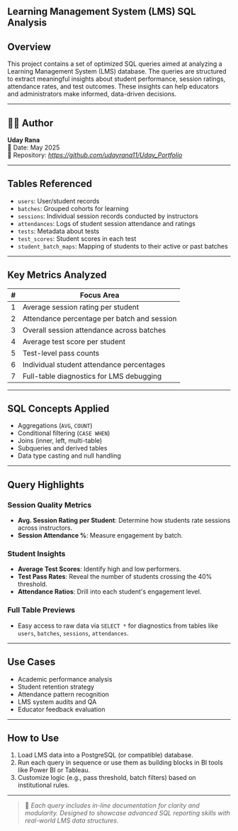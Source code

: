 ## Learning Management System (LMS) SQL Analysis

## Overview

This project contains a set of optimized SQL queries aimed at analyzing a Learning Management System (LMS) database. The queries are structured to extract meaningful insights about student performance, session ratings, attendance rates, and test outcomes. These insights can help educators and administrators make informed, data-driven decisions.

---

## 🧑‍💻 Author

**Uday Rana**  
📅 Date: May 2025  
🔗 Repository: *https://github.com/udayrana11/Uday_Portfolio*

---

## Tables Referenced

- `users`: User/student records
- `batches`: Grouped cohorts for learning
- `sessions`: Individual session records conducted by instructors
- `attendances`: Logs of student session attendance and ratings
- `tests`: Metadata about tests
- `test_scores`: Student scores in each test
- `student_batch_maps`: Mapping of students to their active or past batches

---

## Key Metrics Analyzed

| # | Focus Area |
|--:|------------|
| 1 | Average session rating per student |
| 2 | Attendance percentage per batch and session |
| 3 | Overall session attendance across batches |
| 4 | Average test score per student |
| 5 | Test-level pass counts |
| 6 | Individual student attendance percentages |
| 7 | Full-table diagnostics for LMS debugging |

---

## SQL Concepts Applied

- Aggregations (`AVG`, `COUNT`)
- Conditional filtering (`CASE WHEN`)
- Joins (inner, left, multi-table)
- Subqueries and derived tables
- Data type casting and null handling

---

## Query Highlights

### Session Quality Metrics
- **Avg. Session Rating per Student**: Determine how students rate sessions across instructors.
- **Session Attendance %**: Measure engagement by batch.

### Student Insights
- **Average Test Scores**: Identify high and low performers.
- **Test Pass Rates**: Reveal the number of students crossing the 40% threshold.
- **Attendance Ratios**: Drill into each student's engagement level.

### Full Table Previews
- Easy access to raw data via `SELECT *` for diagnostics from tables like `users`, `batches`, `sessions`, `attendances`.

---

## Use Cases

- Academic performance analysis
- Student retention strategy
- Attendance pattern recognition
- LMS system audits and QA
- Educator feedback evaluation

---

## How to Use

1. Load LMS data into a PostgreSQL (or compatible) database.
2. Run each query in sequence or use them as building blocks in BI tools like Power BI or Tableau.
3. Customize logic (e.g., pass threshold, batch filters) based on institutional rules.

---

> 📝 *Each query includes in-line documentation for clarity and modularity. Designed to showcase advanced SQL reporting skills with real-world LMS data structures.*
